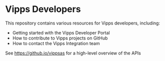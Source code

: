 # Vipps Developers

This repository contains various resources for Vipps developers, including:

* Getting started with the Vipps Developer Portal
* How to contribute to Vipps projects on GitHub
* How to contact the Vipps Integration team

See https://github.io/vippsas for a high-level overview of the APIs
